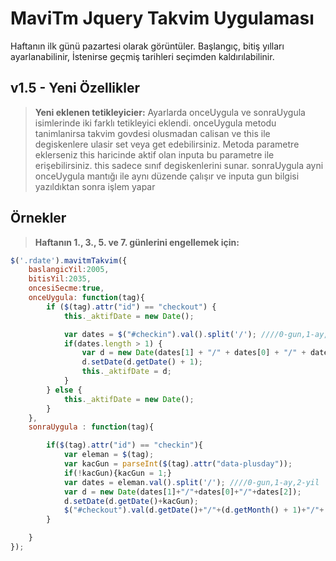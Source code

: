 # MaviTm Jquery Takvim Uygulaması

Haftanın ilk günü pazartesi olarak görüntüler. Başlangıç, bitiş yılları ayarlanabilinir, İstenirse geçmiş tarihleri seçimden kaldırılabilinir.

## v1.5 - Yeni Özellikler
> **Yeni eklenen tetikleyicier:** Ayarlarda onceUygula ve sonraUygula isimlerinde iki farklı tetikleyici eklendi. onceUygula metodu tanimlanirsa takvim govdesi olusmadan calisan ve this ile degiskenlere ulasir set veya get edebilirsiniz. Metoda parametre eklerseniz this haricinde  aktif olan inputa bu parametre ile erişebilirsiniz. this sadece sınıf degiskenlerini sunar. sonraUygula ayni onceUygula mantığı ile aynı düzende çalışır ve inputa gun bilgisi yazıldıktan sonra işlem yapar

## Örnekler
> **Haftanın 1., 3., 5. ve 7. günlerini engellemek için:** 

```javascript
$('.rdate').mavitmTakvim({
	baslangicYil:2005,
	bitisYil:2035,
	oncesiSecme:true,
	onceUygula: function(tag){
		if ($(tag).attr("id") == "checkout") {
			this._aktifDate = new Date();

			var dates = $("#checkin").val().split('/'); ////0-gun,1-ay,2-yil
			if(dates.length > 1) {
				var d = new Date(dates[1] + "/" + dates[0] + "/" + dates[2]);
				d.setDate(d.getDate() + 1);
				this._aktifDate = d;
			}
		} else {
			this._aktifDate = new Date();
		}
	},
	sonraUygula : function(tag){

		if($(tag).attr("id") == "checkin"){
			var eleman = $(tag);
			var kacGun = parseInt($(tag).attr("data-plusday"));
			if(!kacGun){kacGun = 1;}
			var dates = eleman.val().split('/'); ////0-gun,1-ay,2-yil
			var d = new Date(dates[1]+"/"+dates[0]+"/"+dates[2]);
			d.setDate(d.getDate()+kacGun);
			$("#checkout").val(d.getDate()+"/"+(d.getMonth() + 1)+"/"+ d.getFullYear());
		}

	}
});
```

